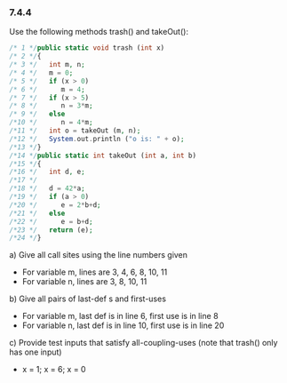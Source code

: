 ### 7.4.4 
Use the following methods trash() and takeOut():
```php
/* 1 */public static void trash (int x)    
/* 2 */{                         
/* 3 */   int m, n;                 
/* 4 */   m = 0;                    
/* 5 */   if (x > 0)               
/* 6 */      m = 4;                
/* 7 */   if (x > 5)              
/* 8 */      n = 3*m;              
/* 9 */   else                     
/*10 */      n = 4*m;             
/*11 */   int o = takeOut (m, n);
/*12 */   System.out.println ("o is: " + o);  
/*13 */}
/*14 */public static int takeOut (int a, int b)
/*15 */{
/*16 */   int d, e;
/*17 */
/*18 */   d = 42*a;
/*19 */   if (a > 0)
/*20 */      e = 2*b+d;
/*21 */   else
/*22 */      e = b+d;
/*23 */   return (e);
/*24 */}
```
a) Give all call sites using the line numbers given
* For variable m, lines are 3, 4, 6, 8, 10, 11
* For variable n, lines are 3, 8, 10, 11

b) Give all pairs of last-def s and first-uses
* For variable m, last def is in line 6, first use is in line 8
* For variable n, last def is in line 10, first use is in line 20

c) Provide test inputs that satisfy all-coupling-uses (note that trash() only has one input)
* x = 1; x = 6; x = 0
